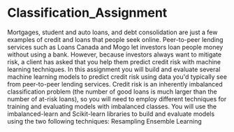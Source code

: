 # Classification_Assignment
Mortgages, student and auto loans, and debt consolidation are just a few examples of credit and loans that people seek online. Peer-to-peer lending services such as Loans Canada and Mogo let investors loan people money without using a bank. However, because investors always want to mitigate risk, a client has asked that you help them predict credit risk with machine learning techniques.
In this assignment you will build and evaluate several machine learning models to predict credit risk using data you'd typically see from peer-to-peer lending services. Credit risk is an inherently imbalanced classification problem (the number of good loans is much larger than the number of at-risk loans), so you will need to employ different techniques for training and evaluating models with imbalanced classes. You will use the imbalanced-learn and Scikit-learn libraries to build and evaluate models using the two following techniques: Resampling Ensemble Learning
